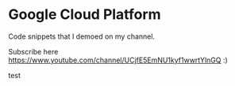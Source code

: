 # Google Cloud Platform
Code snippets that I demoed on my channel.

Subscribe here https://www.youtube.com/channel/UCjfE5EmNU1kyf1wwrtYlnGQ :)

test
